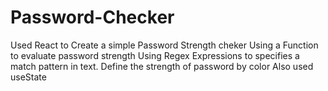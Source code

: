 
# Password-Checker
Used React to Create a simple Password Strength cheker
Using a Function to evaluate password strength
Using Regex Expressions to specifies a match pattern in text. 
Define the strength of password by color
Also used useState
